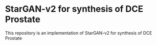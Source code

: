 # StarGAN-v2 for synthesis of DCE Prostate
 This repository is an implementation of StarGAN-v2 for synthesis of DCE Prostate
